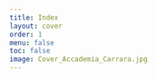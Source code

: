 ```yaml
---
title: Index
layout: cover
order: 1
menu: false
toc: false
image: Cover_Accademia_Carrara.jpg
---
```

